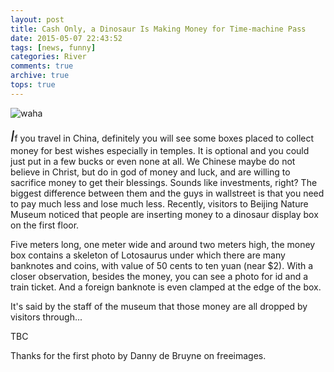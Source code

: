 ```yaml
---
layout: post
title: Cash Only, a Dinosaur Is Making Money for Time-machine Pass 
date: 2015-05-07 22:43:52
tags: [news, funny]
categories: River
comments: true
archive: true
tops: true
---
```

<img class="cpanda" src="http://7xi3j8.com1.z0.glb.clouddn.com/cokepanda.com_404s.jpg" alt="waha" />

<font size="5">*I*</font>f you travel in China, definitely you will see some boxes placed to collect money for best wishes especially in temples. It is optional and you could just put in a few bucks or even none at all.  We Chinese maybe do not believe in Christ, but do in god of money and luck, and are willing to sacrifice money to get their blessings. Sounds like investments, right? The biggest difference between them and the guys in wallstreet is that you need to pay much less and lose much less.
Recently, visitors to Beijing Nature Museum noticed that people are inserting money to a dinosaur display box on the first floor.

Five meters long, one meter wide and around two meters high, the money box contains a skeleton of Lotosaurus under which there are many banknotes and coins, with value of 50 cents to ten yuan (near $2). With a closer observation, besides the money, you can see a photo for id and a train ticket. And a foreign banknote is even clamped at the edge of the box.

It's said by the staff of the museum that those money are all dropped by visitors through...

TBC   

Thanks for the first photo by Danny de Bruyne on freeimages.          